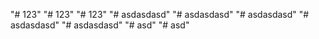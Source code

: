 "# 123" 
"# 123" 
"# 123" 
"# asdasdasd" 
"# asdasdasd" 
"# asdasdasd" 
"# asdasdasd" 
"# asdasdasd" 
"# asd" 
"# asd" 
